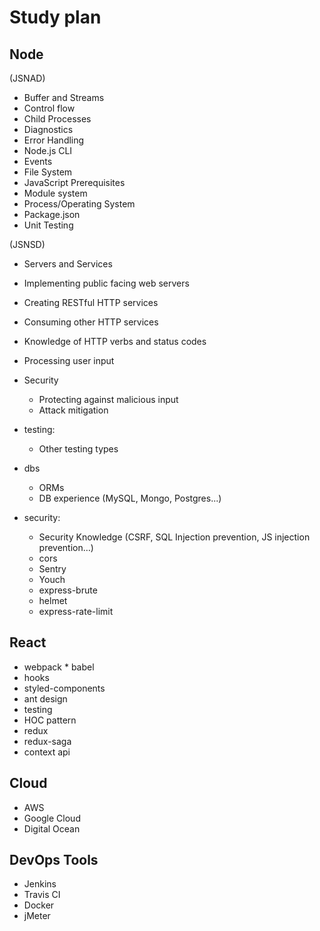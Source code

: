 # Study plan

## Node
(JSNAD)
* Buffer and Streams
* Control flow
* Child Processes
* Diagnostics
* Error Handling
* Node.js CLI
* Events
* File System
* JavaScript Prerequisites
* Module system
* Process/Operating System
* Package.json
* Unit Testing

(JSNSD)
* Servers and Services
* Implementing public facing web servers
* Creating RESTful HTTP services
* Consuming other HTTP services
* Knowledge of HTTP verbs and status codes
* Processing user input
* Security
  * Protecting against malicious input
  * Attack mitigation

* testing:
  * Other testing types
* dbs
  * ORMs
  * DB experience (MySQL, Mongo, Postgres...)
* security:
  * Security Knowledge (CSRF, SQL Injection prevention, JS injection prevention…)
  * cors
  * Sentry
  * Youch
  * express-brute
  * helmet
  * express-rate-limit

## React
* webpack * babel
* hooks
* styled-components
* ant design
* testing
* HOC pattern
* redux
* redux-saga
* context api

## Cloud
* AWS
* Google Cloud
* Digital Ocean

## DevOps Tools
* Jenkins
* Travis CI
* Docker
* jMeter
